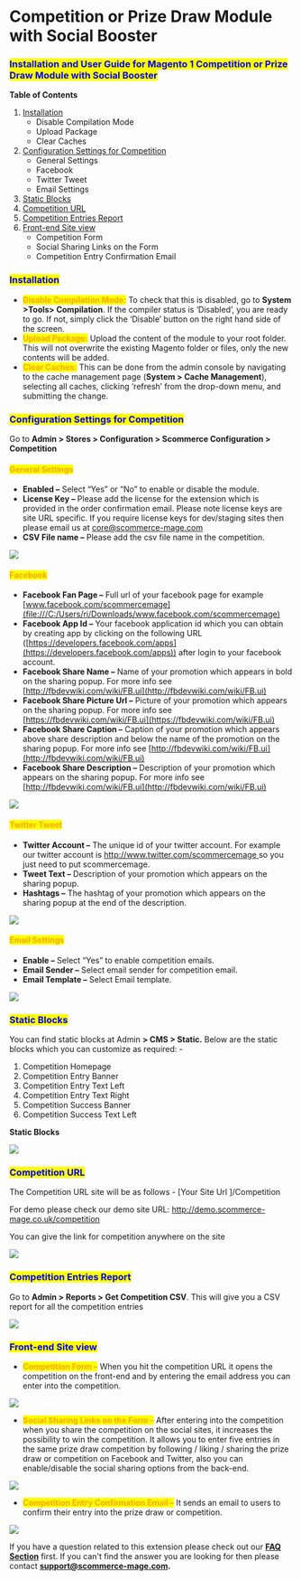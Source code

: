 # Competition or Prize Draw Module with Social Booster

### <mark style="color:blue;">Installation and User Guide for Magento 1 Competition or Prize Draw Module with Social Booster</mark>

**Table of Contents**

1. [Installation ](competition-or-prize-draw-module-with-social-booster.md#\_bookmark0)
   * Disable Compilation Mode&#x20;
   * Upload Package&#x20;
   * Clear Caches&#x20;
2. [Configuration Settings for Competition ](competition-or-prize-draw-module-with-social-booster.md#\_bookmark4)
   * General Settings&#x20;
   * Facebook&#x20;
   * Twitter Tweet&#x20;
   * Email Settings&#x20;
3. [Static Blocks](competition-or-prize-draw-module-with-social-booster.md#static-blocks)
4. [Competition URL ](competition-or-prize-draw-module-with-social-booster.md#\_bookmark10)
5. [Competition Entries Report](competition-or-prize-draw-module-with-social-booster.md#\_bookmark11)
6. [Front-end Site view ](competition-or-prize-draw-module-with-social-booster.md#\_bookmark12)
   * Competition Form&#x20;
   * Social Sharing Links on the Form&#x20;
   * Competition Entry Confirmation Email&#x20;

### <mark style="color:blue;">Installation</mark> <a href="#_bookmark0" id="_bookmark0"></a>

* <mark style="color:orange;">**Disable Compilation Mode:**</mark> To check that this is disabled, go to **System >Tools> Compilation**. If the compiler status is ‘Disabled’, you are ready to go. If not, simply click the ‘Disable’ button on the right hand side of the screen.
* <mark style="color:orange;">**Upload Package:**</mark> Upload the content of the module to your root folder. This will not overwrite the existing Magento folder or files, only the new contents will be added.
* <mark style="color:orange;">**Clear Caches:**</mark> This can be done from the admin console by navigating to the cache management page (**System > Cache Management**), selecting all caches, clicking ‘refresh’ from the drop-down menu, and submitting the change.

### <mark style="color:blue;">Configuration Settings for Competition</mark> <a href="#_bookmark4" id="_bookmark4"></a>

Go to **Admin > Stores > Configuration > Scommerce Configuration > Competition**

#### <mark style="color:orange;">General Settings</mark> <a href="#_bookmark5" id="_bookmark5"></a>

* **Enabled –** Select “Yes” or “No” to enable or disable the module.
* **License Key –** Please add the license for the extension which is provided in the order confirmation email. Please note license keys are site URL specific. If you require license keys for dev/staging sites then please email us at [core@scommerce-mage.com](mailto:core@scommerce-mage.com)
* **CSV File name –** Please add the csv file name in the competition.

![](../../.gitbook/assets/m1comp\_general.jpg)

#### <mark style="color:orange;">Facebook</mark> <a href="#_bookmark6" id="_bookmark6"></a>

* **Facebook Fan Page –** Full url of your facebook page for example [www.facebook.com/scommercemage](file:///C:/Users/ri/Downloads/www.facebook.com/scommercemage)
* **Facebook App Id –** Your facebook application id which you can obtain by creating app by clicking on the following URL ([https://developers.facebook.com/apps](https://developers.facebook.com/apps)) after login to your facebook account.
* **Facebook Share Name –** Name of your promotion which appears in bold on the sharing popup. For more info see [http://fbdevwiki.com/wiki/FB.ui](http://fbdevwiki.com/wiki/FB.ui)
* **Facebook Share Picture Url –** Picture of your promotion which appears on the sharing popup. For more info see [https://fbdevwiki.com/wiki/FB.ui](https://fbdevwiki.com/wiki/FB.ui)
* **Facebook Share Caption –** Caption of your promotion which appears above share description and below the name of the promotion on the sharing popup. For more info see [http://fbdevwiki.com/wiki/FB.ui](http://fbdevwiki.com/wiki/FB.ui)
* **Facebook Share Description –** Description of your promotion which appears on the sharing popup. For more info see [http://fbdevwiki.com/wiki/FB.ui](http://fbdevwiki.com/wiki/FB.ui)

![](../../.gitbook/assets/m1comp\_facebook.jpg)

#### <mark style="color:orange;">Twitter Tweet</mark> <a href="#_bookmark7" id="_bookmark7"></a>

* **Twitter Account –** The unique id of your twitter account. For example our twitter account is [http://www.twitter.com/scommercemage ](http://www.twitter.com/scommercemage)so you just need to put scommercemage.
* **Tweet Text –** Description of your promotion which appears on the sharing popup.
* **Hashtags –** The hashtag of your promotion which appears on the sharing popup at the end of the description.

![](../../.gitbook/assets/m1comp\_twitter.jpg)

#### <mark style="color:orange;">Email Settings</mark> <a href="#_bookmark8" id="_bookmark8"></a>

* **Enable –** Select “Yes” to enable competition emails.
* **Email Sender –** Select email sender for competition email.
* **Email Template –** Select Email template.

![](../../.gitbook/assets/m1comp\_emailsett.jpg)

### <mark style="color:blue;">**Static Blocks**</mark> &#x20;

You can find static blocks at Admin **> CMS > Static.** Below are the static blocks which you can customize as required: -

1. Competition Homepage
2. Competition Entry Banner
3. Competition Entry Text Left
4. Competition Entry Text Right
5. Competition Success Banner
6. Competition Success Text Left

**Static Blocks**

![](<../../.gitbook/assets/5 (4)>)

### <mark style="color:blue;">Competition URL</mark> <a href="#_bookmark10" id="_bookmark10"></a>

The Competition URL site will be as follows - \[Your Site Url ]/Competition

For demo please check our demo site URL: [http://demo.scommerce-](http://demo.scommerce-mage.co.uk/competition) [mage.co.uk/competition](http://demo.scommerce-mage.co.uk/competition)

You can give the link for competition anywhere on the site

![](<../../.gitbook/assets/6 (39)>)

### <mark style="color:blue;">Competition Entries Report</mark> <a href="#_bookmark11" id="_bookmark11"></a>

Go to **Admin > Reports > Get Competition CSV**. This will give you a CSV report for all the competition entries

![](<../../.gitbook/assets/7 (8)>)

### <mark style="color:blue;">Front-end Site view</mark> <a href="#_bookmark12" id="_bookmark12"></a>

* <mark style="color:orange;">**Competition Form –**</mark> When you hit the competition URL it opens the competition on the front-end and by entering the email address you can enter into the competition.

![](<../../.gitbook/assets/8 (6)>)

* <mark style="color:orange;">**Social Sharing Links on the Form –**</mark> After entering into the competition when you share the competition on the social sites, it increases the possibility to win the competition. It allows you to enter five entries in the same prize draw competition by following / liking / sharing the prize draw or competition on Facebook and Twitter, also you can enable/disable the social sharing options from the back-end.

![](<../../.gitbook/assets/9 (24)>)

* <mark style="color:orange;">**Competition Entry Confirmation Email –**</mark> It sends an email to users to confirm their entry into the prize draw or competition.

![](<../../.gitbook/assets/10 (37)>)

If you have a question related to this extension please check out our [**FAQ Section**](https://www.scommerce-mage.com/magento-competition-module-with-social-booster.html#faq) first. If you can't find the answer you are looking for then please contact [**support@scommerce-mage.com**](mailto:core@scommerce-mage.com)**.**

